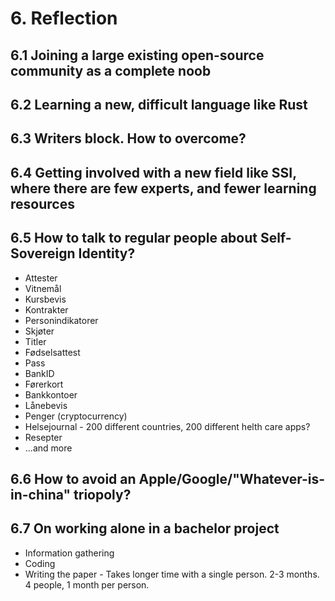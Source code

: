 # 6. Reflection

## 6.1 Joining a large existing open-source community as a complete noob

## 6.2 Learning a new, difficult language like Rust

## 6.3 Writers block. How to overcome?

## 6.4 Getting involved with a new field like SSI, where there are few experts, and fewer learning resources

## 6.5 How to talk to regular people about Self-Sovereign Identity?

- Attester
- Vitnemål
- Kursbevis
- Kontrakter
- Personindikatorer
- Skjøter
- Titler
- Fødselsattest
- Pass
- BankID
- Førerkort
- Bankkontoer
- Lånebevis
- Penger (cryptocurrency)
- Helsejournal - 200 different countries, 200 different helth care apps?
- Resepter
- ...and more

## 6.6 How to avoid an Apple/Google/"Whatever-is-in-china" triopoly?


## 6.7 On working alone in a bachelor project

- Information gathering
- Coding
- Writing the paper - Takes longer time with a single person. 2-3 months. 4 people, 1 month per person.
